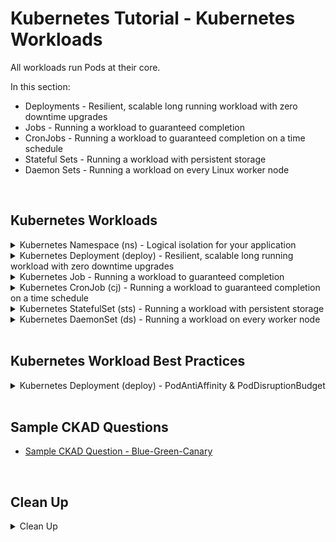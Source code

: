 # Kubernetes Tutorial - Kubernetes Workloads

All workloads run Pods at their core.

In this section:
* Deployments - Resilient, scalable long running workload with zero downtime upgrades
* Jobs - Running a workload to guaranteed completion
* CronJobs - Running a workload to guaranteed completion on a time schedule
* Stateful Sets - Running a workload with persistent storage
* Daemon Sets - Running a workload on every Linux worker node
<br />

## Kubernetes Workloads

<details class="faq box"><summary>Kubernetes Namespace (ns) - Logical isolation for your application</summary>
<p>

```bash
kubectl create namespace ns-bootcamp-workloads
kubectl config set-context --current --namespace=ns-bootcamp-workloads
```

</p>
</details>

<details class="faq box"><summary>Kubernetes Deployment (deploy) - Resilient, scalable long running workload with zero downtime upgrades</summary>
<p>

> Problem Statement: 
> I want to have zero downtime when doing software deployments and I want a resilient microservices application

> tl;dr – The thing that controls how you do upgrades with zero-downtime, also resilience with replicas

![04-deployment](https://user-images.githubusercontent.com/18049790/140640341-b72a123b-befe-4701-8b92-130f25c062bf.jpg)

kubernetes.io bookmark: [Creating a Deployment](https://kubernetes.io/docs/concepts/workloads/controllers/deployment/#creating-a-deployment)

```yaml
cat << EOF | kubectl apply -f -
apiVersion: apps/v1
kind: Deployment
metadata:
  name: nginx-deployment
  labels:
    app: nginx
spec:
  replicas: 3
  selector:
    matchLabels:
      app: nginx
  template:
    metadata:
      labels:
        app: nginx
    spec:
      containers:
      - name: nginx
        image: nginx:1.14.2
        ports:
        - containerPort: 80
EOF
```

</p>
</details>

<details class="faq box"><summary>Kubernetes Job - Running a workload to guaranteed completion</summary>
<p>

> Problem Statement: I want to run a Linux workload to guaranteed completion
> 
> tl;dr – Want to run a batch job? 

![04-job](https://user-images.githubusercontent.com/18049790/140640468-f448ce27-2c29-4081-b81b-00acfdcb63cb.jpg)

kubernetes.io bookmark: [Running an example Job](https://kubernetes.io/docs/concepts/workloads/controllers/job/#running-an-example-job)

* This example Job manifest computes π to 2000 places and prints it out:

```yaml
cat << EOF | kubectl apply -f -
apiVersion: batch/v1
kind: Job
metadata:
  name: pi
spec:
  template:
    spec:
      containers:
      - name: pi
        image: perl
        command: ["perl",  "-Mbignum=bpi", "-wle", "print bpi(2000)"]
      restartPolicy: Never
  backoffLimit: 4
EOF
```

```bash
pods=$(kubectl get pods --selector=job-name=pi --output=jsonpath='{.items[*].metadata.name}')
kubectl logs $pods
```

</p>
</details>


<details class="faq box"><summary>Kubernetes CronJob (cj)  - Running a workload to guaranteed completion on a time schedule</summary>
<p>

> Problem Statement: I want to run a Linux workload to guaranteed completion on a particular schedule
> 
> tl;dr – Want to run a cronjob?

![04-cronjob](https://user-images.githubusercontent.com/18049790/140640514-e7eb5127-f772-4ea7-94dd-c6ddea78ee30.jpg)

kubernetes.io bookmark: [CronJob](https://kubernetes.io/docs/concepts/workloads/controllers/cron-jobs/#example)

* This example CronJob manifest prints the current time and a hello message every minute:

```yaml
cat << EOF | kubectl apply -f -
apiVersion: batch/v1
kind: CronJob
metadata:
  name: hello
spec:
  schedule: "*/1 * * * *"
  jobTemplate:
    spec:
      template:
        spec:
          containers:
          - name: hello
            image: busybox
            imagePullPolicy: IfNotPresent
            command:
            - /bin/sh
            - -c
            - date; echo Hello from the Kubernetes cluster
          restartPolicy: OnFailure
EOF
```

</p>
</details>

<details class="faq box"><summary>Kubernetes StatefulSet (sts) - Running a workload with persistent storage</summary>
<p>

StatefulSet is the workload API object used to manage stateful applications.
* Manages the deployment and scaling of a set of Pods, and provides guarantees about the ordering and uniqueness of these Pods.

kubernetes.io bookmark: [Creating a StatefulSet](https://kubernetes.io/docs/tutorials/stateful-application/basic-stateful-set/)

* This example StatefulSet manifest creates a headless Service, nginx, to publish the IP addresses of Pods in the StatefulSet, web:

```yaml
cat << EOF | kubectl apply -f -
apiVersion: v1
kind: Service
metadata:
  name: nginx
  labels:
    app: nginx
spec:
  ports:
  - port: 80
    name: web
  clusterIP: None
  selector:
    app: nginx
---
apiVersion: apps/v1
kind: StatefulSet
metadata:
  name: web
spec:
  serviceName: "nginx"
  replicas: 2
  selector:
    matchLabels:
      app: nginx
  template:
    metadata:
      labels:
        app: nginx
    spec:
      containers:
      - name: nginx
        image: k8s.gcr.io/nginx-slim:0.8
        ports:
        - containerPort: 80
          name: web
        volumeMounts:
        - name: www
          mountPath: /usr/share/nginx/html
  volumeClaimTemplates:
  - metadata:
      name: www
    spec:
      accessModes: [ "ReadWriteOnce" ]
      resources:
        requests:
          storage: 1Gi
EOF
```

</p>
</details>

<details class="faq box"><summary>Kubernetes DaemonSet (ds) - Running a workload on every worker node</summary>
<p>

> Problem Statement: I want to run a Linux workload on every single worker node
> 
> tl;dr – Want to run everywhere in the cluster?

kubernetes.io bookmark: [Writing a DaemonSet Spec](https://kubernetes.io/docs/concepts/workloads/controllers/daemonset/#writing-a-daemonset-spec)

```yaml
cat << EOF | kubectl apply -f -
apiVersion: apps/v1
kind: DaemonSet
metadata:
  name: fluentd-elasticsearch
  namespace: kube-system
  labels:
    k8s-app: fluentd-logging
spec:
  selector:
    matchLabels:
      name: fluentd-elasticsearch
  template:
    metadata:
      labels:
        name: fluentd-elasticsearch
    spec:
      tolerations:
      # this toleration is to have the daemonset runnable on master nodes
      # remove it if your masters can't run pods
      - key: node-role.kubernetes.io/master
        operator: Exists
        effect: NoSchedule
      containers:
      - name: fluentd-elasticsearch
        image: quay.io/fluentd_elasticsearch/fluentd:v2.5.2
        resources:
          limits:
            memory: 200Mi
          requests:
            cpu: 100m
            memory: 200Mi
        volumeMounts:
        - name: varlog
          mountPath: /var/log
        - name: varlibdockercontainers
          mountPath: /var/lib/docker/containers
          readOnly: true
      terminationGracePeriodSeconds: 30
      volumes:
      - name: varlog
        hostPath:
          path: /var/log
      - name: varlibdockercontainers
        hostPath:
          path: /var/lib/docker/containers
EOF
```

</p>
</details>
<br />

## Kubernetes Workload Best Practices 

<details class="faq box"><summary>Kubernetes Deployment (deploy) - PodAntiAffinity & PodDisruptionBudget</summary>
<p>

Before:
```yaml
apiVersion: apps/v1
kind: Deployment
metadata:
  name: nginx-deployment
  labels:
    app: nginx
spec:
  replicas: 3
  selector:
    matchLabels:
      app: nginx
  template:
    metadata:
      labels:
        app: nginx
    spec:
      containers:
      - name: nginx
        image: nginx:1.14.2
        ports:
        - containerPort: 80
```

After:

* PodDisruptionBudget 
* tl;dr - Please cluster administrators, cool your jets, this is a critical application and I need some pods kept alive
  * PodDisruptionBudget is active during any Kubernetes Cluster operation such a node drain which usually precedes a node repave 
  * Ensures a certain number or percentage of pods with an assigned label will not Voluntarily be evicted at any one point in time

```yaml
apiVersion: policy/v1
kind: PodDisruptionBudget
metadata:
  name: my-pdb
spec:
  minAvailable: 2
  selector:
    matchLabels:
      app: nginx
```

* PodAntiAffinity
  * tl;dr - Don't put all your eggs in the same basket 
  * podAntiAffinity stops multiple pods from a deployment from being scheduled on the same node
  * This increases availability in case the node becomes unavailable

```yaml
apiVersion: apps/v1
kind: Deployment
metadata:
  name: nginx-deployment
  labels:
    app: nginx
spec:
  replicas: 3
  selector:
    matchLabels:
      app: nginx
  template:
    metadata:
      labels:
        app: nginx
    spec:
      affinity:
        podAntiAffinity:
          requiredDuringSchedulingIgnoredDuringExecution: ## Hard anti-affinity - guarantees the distribution
          - labelSelector:
              matchExpressions: # Pod should not be scheduled on the node if a pod with the label app=nginx already present
              - key: app
                operator: In
                values:
                - nginx
            topologyKey: kubernetes.io/hostname
      containers:
      - name: nginx
        image: nginx:1.14.2
        ports:
        - containerPort: 80
```

</p>
</details>
<br />

## Sample CKAD Questions

* [Sample CKAD Question - Blue-Green-Canary](https://github.com/jamesbuckett/ckad-questions/blob/main/03-ckad-deployment.md#03-05-create-a-namespace-called-blue-green-namespace-create-a-deployment-called-blue-deployment-with-10-replicas-using-the-nginx-image-inside-the-namespace-expose-port-80-for-the-nginx-containers-label-the-pods-versionblue-and-tierweb-create-a-service-called-bsg-service-to-route-traffic-to-blue-deployment-verify-that-traffic-is-flowing-from-the-service-to-the-deployment-create-a-new-deployment-called-green-deployment--with-10-replicas-using-the-nginx-image-inside-the-namespace-expose-port-80-for-the-nginx-containers-label-the-pods-versiongreen-and-tierweb-once-the-green-deployment-is-active-split-traffic-between-blue-deployment70-and-green-deployment30)
<br />

## Clean Up

<details class="faq box"><summary>Clean Up</summary>
<p>

```bash
cd
yes | rm -R ~/ckad/
kubectl delete ns ns-bootcamp-workloads --grace-period 0 --force
```

_End of Section_
